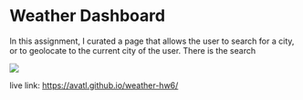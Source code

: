 # Weather Dashboard

In this assignment, I curated a page that allows the user to search for a city, or to geolocate to the current city of the user. There is the search 

<img src="weather-hw6/Assets/pic1.png"/>

live link: https://avatl.github.io/weather-hw6/
